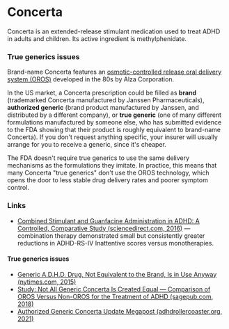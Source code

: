 # Concerta

Concerta is an extended-release stimulant medication used to treat ADHD in adults and children. Its active ingredient is methylphenidate.

### True generics issues 

Brand-name Concerta features an [osmotic-controlled release oral delivery system (OROS)](https://en.wikipedia.org/wiki/Osmotic-controlled_release_oral_delivery_system) developed in the 80s by Alza Corporation.

In the US market, a Concerta prescription could be filled as **brand** (trademarked Concerta manufactured by Janssen Pharmaceuticals), **authorized generic** (brand product manufactured by Janssen, and distributed by a different company), or **true generic** (one of many different formulations manufactured by someone else, who has submitted evidence to the FDA showing that their product is roughly equivalent to brand-name Concerta). If you don't request anything specific, your insurer will usually arrange for you to receive a generic, since it's cheaper. 

The FDA doesn't require true generics to use the same delivery mechanisms as the formulations they imitate. In practice, this means that many Concerta "true generics" don't use the OROS technology, which opens the door to less stable drug delivery rates and poorer symptom control. 

### Links
- [Combined Stimulant and Guanfacine Administration in ADHD: A Controlled, Comparative Study (sciencedirect.com, 2016)](https://www.sciencedirect.com/science/article/pii/S0890856716302192) — combination therapy demonstrated small but consistently greater reductions in ADHD-RS-IV Inattentive scores versus monotherapies. 

#### True generics issues
* [Generic A.D.H.D. Drug, Not Equivalent to the Brand, Is in Use Anyway (nytimes.com, 2015)](https://www.nytimes.com/2015/06/17/business/generic-ritalin-drug-not-equivalent-to-the-brand-is-in-use-anyway.html)
* [Study: Not All Generic Concerta Is Created Equal — Comparison of OROS Versus Non-OROS for the Treatment of ADHD (sagepub.com, 2018)](https://journals.sagepub.com/doi/abs/10.1177/0009922815611647)
* [Authorized Generic Concerta Update Megapost (adhdrollercoaster.org, 2021)](https://adhdrollercoaster.org/adhd-medications/authorized-generic-concerta-update-6-1-19/)
